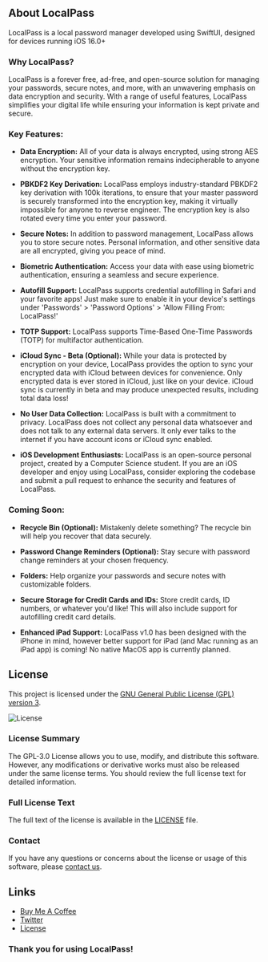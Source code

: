 ## About LocalPass

LocalPass is a local password manager developed using SwiftUI, designed for devices running iOS 16.0+

### Why LocalPass?

LocalPass is a forever free, ad-free, and open-source solution for managing your passwords, secure notes, and more, with an unwavering emphasis on data encryption and security. With a range of useful features, LocalPass simplifies your digital life while ensuring your information is kept private and secure.

### Key Features:

- **Data Encryption:**
  All of your data is always encrypted, using strong AES encryption. Your sensitive information remains indecipherable to anyone without the encryption key.

- **PBKDF2 Key Derivation:**
  LocalPass employs industry-standard PBKDF2 key derivation with 100k iterations, to ensure that your master password is securely transformed into the encryption key, making it virtually impossible for anyone to reverse engineer. The encryption key is also rotated every time you enter your password.

- **Secure Notes:**
  In addition to password management, LocalPass allows you to store secure notes. Personal information, and other sensitive data are all encrypted, giving you peace of mind.

- **Biometric Authentication:**
  Access your data with ease using biometric authentication, ensuring a seamless and secure experience.

- **Autofill Support:**
  LocalPass supports credential autofilling in Safari and your favorite apps! Just make sure to enable it in your device's settings under 'Passwords' > 'Password Options' > 'Allow Filling From: LocalPass!'

- **TOTP Support:**
  LocalPass supports Time-Based One-Time Passwords (TOTP) for multifactor authentication.

- **iCloud Sync - Beta (Optional):**
  While your data is protected by encryption on your device, LocalPass provides the option to sync your encrypted data with iCloud between devices for convenience. Only encrypted data is ever stored in iCloud, just like on your device. iCloud sync is currently in beta and may produce unexpected results, including total data loss!

- **No User Data Collection:**
  LocalPass is built with a commitment to privacy. LocalPass does not collect any personal data whatsoever and does not talk to any external data servers. It only ever talks to the internet if you have account icons or iCloud sync enabled.

- **iOS Development Enthusiasts:**
  LocalPass is an open-source personal project, created by a Computer Science student. If you are an iOS developer and enjoy using LocalPass, consider exploring the codebase and submit a pull request to enhance the security and features of LocalPass.

### Coming Soon:

- **Recycle Bin (Optional):**
  Mistakenly delete something? The recycle bin will help you recover that data securely.

- **Password Change Reminders (Optional):**
  Stay secure with password change reminders at your chosen frequency.

- **Folders:**
  Help organize your passwords and secure notes with customizable folders.

- **Secure Storage for Credit Cards and IDs:**
  Store credit cards, ID numbers, or whatever you'd like! This will also include support for autofilling credit card details.

- **Enhanced iPad Support:**
  LocalPass v1.0 has been designed with the iPhone in mind, however better support for iPad (and Mac running as an iPad app) is coming! No native MacOS app is currently planned.

## License

This project is licensed under the [GNU General Public License (GPL) version 3](LICENSE).

![License](https://img.shields.io/badge/License-GPLv3-blue.svg)

### License Summary

The GPL-3.0 License allows you to use, modify, and distribute this software. However, any modifications or derivative works must also be released under the same license terms. You should review the full license text for detailed information.

### Full License Text

The full text of the license is available in the [LICENSE](LICENSE) file.

### Contact

If you have any questions or concerns about the license or usage of this software, please [contact us](mailto:app.localpass@gmail.com).

## Links

- [Buy Me A Coffee](https://buymeacoffee.com/localpass)
- [Twitter](https://twitter.com/localpassapp)
- [License](https://github.com/ReubenBaker/LocalPass/blob/main/LICENSE)

### Thank you for using LocalPass!
